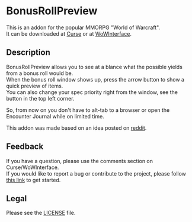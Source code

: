 # BonusRollPreview

This is an addon for the popular MMORPG "World of Warcraft".  
It can be downloaded at [Curse](http://curse.com/addons/wow/bonusrollpreview) or at [WoWInterface](http://wowinterface.com/downloads/info22213).

## Description

BonusRollPreview allows you to see at a blance what the possible yields from a bonus roll would be.  
When the bonus roll window shows up, press the arrow button to show a quick preview of items.  
You can also change your spec priority right from the window, see the button in the top left corner.

So, from now on you don't have to alt-tab to a browser or open the Encounter Journal while on limited time.

This addon was made based on an idea posted on [reddit](http://reddit.com/r/wow/comments/1b79zj/addon_idea_after_you_killed_a_boss_you_will_see_a/).

## Feedback

If you have a question, please use the comments section on Curse/WoWInterface.  
If you would like to report a bug or contribute to the project, please follow [this link](//github.com/p3lim-wow/BonusRollPreview/issues?q=) to get started.

## Legal

Please see the [LICENSE](https://github.com/p3lim-wow/BonusRollPreview/blob/master/LICENSE.txt) file.
